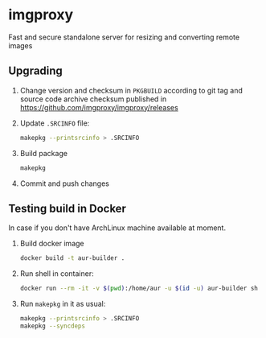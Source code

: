 # imgproxy

Fast and secure standalone server for resizing and converting remote images

## Upgrading

 1. Change version and checksum in `PKGBUILD` according to git tag and source code archive checksum published in https://github.com/imgproxy/imgproxy/releases

 2. Update `.SRCINFO` file:

    ```sh
    makepkg --printsrcinfo > .SRCINFO
    ```
 3. Build package

    ```sh
    makepkg
    ```

 4. Commit and push changes

## Testing build in Docker

In case if you don't have ArchLinux machine available at moment.

 1. Build docker image

    ```sh
    docker build -t aur-builder .
    ```

 2. Run shell in container:

    ```sh
    docker run --rm -it -v $(pwd):/home/aur -u $(id -u) aur-builder sh
    ```

 3. Run `makepkg` in it as usual:

     ```sh
    makepkg --printsrcinfo > .SRCINFO
    makepkg --syncdeps
    ```

